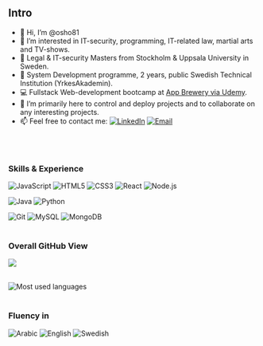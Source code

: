 ## Intro 
- 👋 Hi, I’m @osho81
- 👀 I’m interested in IT-security, programming, IT-related law, martial arts and TV-shows. 
- 📁 Legal & IT-security Masters from Stockholm & Uppsala University in Sweden.
- 💾 System Development programme, 2 years, public Swedish Technical Institution (YrkesAkademin). 
- 💻 Fullstack Web-development bootcamp at [App Brewery via Udemy](https://www.udemy.com/course/the-complete-web-development-bootcamp/).
- 💞️ I’m primarily here to control and deploy projects and to collaborate on any interesting projects. 
- 📫 Feel free to contact me:  [![LinkedIn](https://img.shields.io/badge/-LinkedIn-0A66C2?style=for-the-badge&logo=LinkedIn&logoColor=white)](https://www.linkedin.com/in/osama-h-a692241bb/)  [![Email](https://img.shields.io/badge/-Email-005FF9?style=for-the-badge&logo=Email&logoColor=white)](mailto:ossi.hour@gmail.com) 

<br><br>
### Skills & Experience
![JavaScript](https://img.shields.io/badge/-JavaScript-F7DF1E?style=plastic&logo=JavaScript&logoColor=white)
![HTML5](https://img.shields.io/badge/-HTML5-E34F26?style=plastic&logo=HTML5&logoColor=white)
![CSS3](https://img.shields.io/badge/-CSS3-1572B6?style=plastic&logo=CSS3&logoColor=white)
![React](https://img.shields.io/badge/-REACT-61DAFB?style=plastic&logo=React&logoColor=white)
![Node.js](https://img.shields.io/badge/-Node.js-339933?style=plastic&logo=Node.js&logoColor=white) 

![Java](https://img.shields.io/badge/-Java-007396?style=plastic&logo=Java&logoColor=white)
![Python](https://img.shields.io/badge/-Python-3776AB?style=plastic&logo=Python&logoColor=white)

![Git](https://img.shields.io/badge/-Git-F05032?style=plastic&logo=Git&logoColor=white) 
![MySQL](https://img.shields.io/badge/-MySQL-003B57?style=plastic&logo=MySQL&logoColor=white) 
![MongoDB](https://img.shields.io/badge/-MongoDB-47A248?style=plastic&logo=MongoDB&logoColor=white) 
<br><br>
### Overall GitHub View
<img align="center" src="https://github-readme-stats.vercel.app/api/?username=osho81&show_icons=true&hide_border=true&theme=blue-green" />
<br><br>

![Most used languages](https://github-readme-stats.vercel.app/api/top-langs/?username=osho81)
<br><br>
### Fluency in 
![Arabic](https://img.shields.io/badge/-Arabic-2F8D46?style=for-the-badge&logo=Arabic&logoColor=white) 
![English](https://img.shields.io/badge/-English-00205B?style=for-the-badge&logo=English&logoColor=white) 
![Swedish](https://img.shields.io/badge/-Swedish-FFDC0F?style=for-the-badge&logo=Swedish&logoColor=white) 

